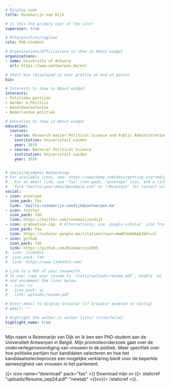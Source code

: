 ```yaml
---
# Display name
title: Rozemarijn van Dijk

# Is this the primary user of the site?
superuser: true

# Role/position/tagline
role: PhD-student

# Organizations/Affiliations to show in About widget
organizations:
- name: University of Antwerp
  url: https://www.uantwerpen.be/en/

# Short bio (displayed in user profile at end of posts)
bio:

# Interests to show in About widget
interests:
- Politieke partijen
- Gender & Politics
- Kandidaatselectie 
- Nederlandse politiek

# Education to show in About widget
education:
  courses:
  - course: Research master Political Science and Public Administration
    institution: Universiteit Leiden
    year: 2019
  - course: Bachelor Political Science
    institution: Universiteit Leiden
    year: 2016


# Social/Academic Networking
# For available icons, see: https://wowchemy.com/docs/getting-started/page-builder/#icons
#   For an email link, use "fas" icon pack, "envelope" icon, and a link in the
#   form "mailto:your-email@example.com" or "/#contact" for contact widget.
social:
- icon: envelope
  icon_pack: fas
  link: 'mailto:rozemarijn.vandijk@uantwerpen.be'
- icon: twitter
  icon_pack: fab
  link: https://twitter.com/rozemarijnvdijk
- icon: graduation-cap  # Alternatively, use `google-scholar` icon from `ai` icon pack
  icon_pack: fas
  link: https://scholar.google.be/citations?user=HwWTda8AAAAJ&hl=nl
- icon: github
  icon_pack: fab
  link: https://github.com/Rozemarijn1995
#- icon: linkedin
#  icon_pack: fab
#  link: https://www.linkedin.com/

# Link to a PDF of your resume/CV.
# To use: copy your resume to `static/uploads/resume.pdf`, enable `ai` icons in `params.toml`, 
# and uncomment the lines below.
# - icon: cv
#   icon_pack: ai
#   link: uploads/resume.pdf

# Enter email to display Gravatar (if Gravatar enabled in Config)
# email: ""

# Highlight the author in author lists? (true/false)
highlight_name: true
---
```


Mijn naam is Rozemarijn van Dijk en ik ben een PhD-student aan de Universiteit Antwerpen in België. Mijn promotieonderzoek gaat over de ondervertegenwoordiging van vrouwen in de politiek. Meer specifiek over hoe politieke partijen hun kandidaten selecteren en hoe het kandidaatselectieproces een mogelijke verklaring biedt voor de beperkte aanwezigheid van vrouwen in het parlement. 

{{< icon name="download" pack="fas" >}} Download mijn cv {{< staticref "uploads/Resume_sep24.pdf" "newtab" >}}cv{{< /staticref >}}.
